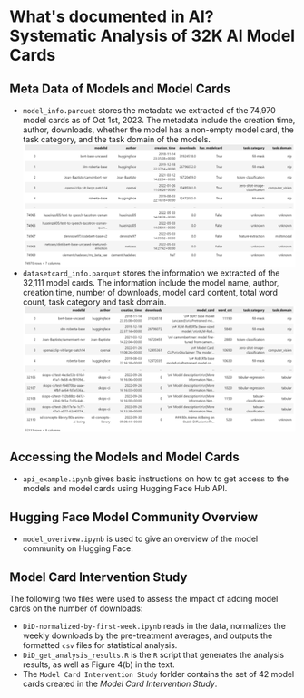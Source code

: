 
# What's documented in AI? Systematic Analysis of 32K AI Model Cards


## Meta Data of Models and Model Cards
* `model_info.parquet` stores the metadata we extracted of the 74,970  model cards as of Oct 1st, 2023. The metadata include the creation time, author, downloads, whether the model has a non-empty model card, the task category, and the task domain of the models.
![img_model_info](fig/img_model_info.png)
* `datasetcard_info.parquet` stores the information we extracted of the 32,111 model cards. The information include the model name, author, creation time, number of downloads, model card content, total word count, task category and task domain.
![img_modelcard_info](fig/img_modelcard_info.png)

## Accessing the Models and Model Cards
* `api_example.ipynb` gives basic instructions on how to get access to the models and model cards using Hugging Face Hub API.

## Hugging Face Model Community Overview
* `model_overivew.ipynb` is used to give an overview of the model community on Hugging Face.
## Model Card Intervention Study
The following two files were used to assess the impact of adding model cards on the number of downloads:
* `DiD-normalized-by-first-week.ipynb` reads in the data, normalizes the weekly downloads by the pre-treatment averages, and outputs the formatted `csv` files for statistical analysis. 
* `DiD_get_analysis_results.R` is the `R` script that generates the analysis results, as well as Figure 4(b) in the text.
* The `Model Card Intervention Study` forlder contains the set of 42 model cards created in the *Model Card Intervention Study*.

